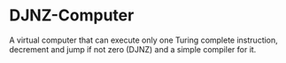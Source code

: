 # DJNZ-Computer
A virtual computer that can execute only one Turing complete instruction, decrement and jump if not zero (DJNZ) and a simple compiler for it.
